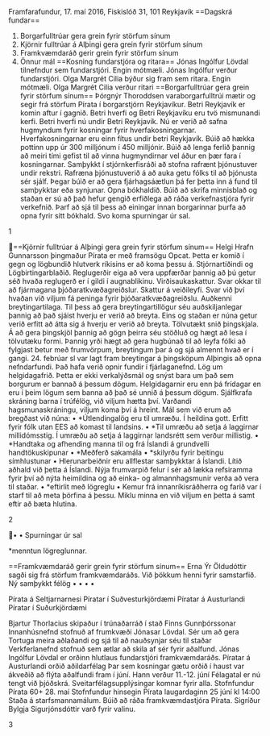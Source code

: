 Framfarafundur, 17. maí 2016, Fiskislóð 31, 101 Reykjavík
==Dagskrá fundar==
1) Borgarfulltrúar gera grein fyrir störfum sínum
2) Kjörnir fulltrúar á Alþingi gera grein fyrir störfum sínum
3) Framkvæmdaráð gerir grein fyrir störfum sínum
4) Önnur mál
==Kosning fundarstjóra og ritara==
Jónas Ingólfur Lövdal tilnefndur sem fundarstjóri. Engin mótmæli.
Jónas Ingólfur verður fundarstjóri.
Olga Margrét Cilia býður sig fram sem ritara. Engin mótmæli.
Olga Margrét Cilia verður ritari
==Borgarfulltrúar gera grein fyrir störfum sínum==
Þórgnýr Thoroddsen varaborgarfulltrúi mætir og segir frá störfum Pírata í borgarstjórn
Reykjavíkur.
Betri Reykjavík er komin aftur í gagnið.
Betri hverfi og Betri Reykjavíku eru tvö mismunandi kerfi.
Betri hverfi nú undir Betri Reykjavík. Nú er verið að safna hugmyndum fyrir kosningar
fyrir hverfakosningarnar. Hverfakosningarnar eru einn fítus undir betri Reykjavík. Búið
að hækka pottinn upp úr 300 milljónum í 450 milljónir. Búið að lenga ferlið þannig að
meiri tími gefist til að vinna hugmyndirnar vel áður en þær fara í kosningarnar.
Samþykkt í stjórnkerfisráði að stofna rafrænt þjónustuver undir rekstri. Rafræna
þjónustuverið á að auka getu fólks til að þjónusta sér sjálf. Þegar búið er að gera
fjárhagsáætlun þá fer þetta inn á fund til samþykktar eða synjunar.
Opna bókhaldið. Búið að skrifa minnisblað og staðan er sú að það hefur gengið erfiðlega
að ráða verkefnastjóra fyrir verkefnið. Þarf að sjá til þess að einingar innan borgarinnar
þurfa að opna fyrir sitt bókhald.
Svo koma spurningar úr sal.

1

==Kjörnir fulltrúar á Alþingi gera grein fyrir störfum sínum==
Helgi Hrafn Gunnarsson þingmaður Pírata er með framsögu
Opcat. Þetta er komið í gegn og lögbundið hlutverk ríkisins er að koma þessu á.
Stjórnartíðindi og Lögbirtingarblaðið. Reglugerðir eiga að vera uppfærðar þannig að þú
getur séð hvaða reglugerð er í gildi í augnablikinu.
Virðisaukaskattur. Svar okkar til að fjármagana þjóðaratkvæðagreiðslur. Skattur á
veiðileyfi. Svar við því hvaðan við viljum fá peninga fyrir þjóðaratkvæðagreiðslu.
Auðkenni breytingartilaga. Til þess að gera breytingartillögur séu auðskiljanlegar þannig
að það sjáist hverju er verið að breyta. Eins og staðan er núna getur verið erfitt að átta sig
á hverju er verið að breyta.
Tölvutækt snið þingskjala. Á að gera þingskjöl þannig að gögn þeirra séu stöðluð og hægt
að lesa í tölvutæku formi. Þannig yrði hægt að gera hugbúnað til að leyfa fólki að fylgjast
betur með frumvörpum, breytingum þar á og sjá almennt hvað er í gangi.
24. febrúar sl var lagt fram breytingar á þingsköpum Alþingis að opna nefndarfundi. Það
hafa verið opnir fundir í fjárlaganefnd.
Lög um helgidagafrið. Þetta er ekki verkalýðsmál og snýst bara um það sem borgurum er
bannað á þessum dögum. Helgidagarnir eru enn þá frídagar en eru í þeim lögum sem
banna að það sé unnið á þessum dögum.
Sjálfkrafa skráning barna í trúfélög, við viljum hætta því.
Varðandi hagsmunaskráningu, viljum koma því á hreint.
Mál sem við erum að bregðast við núna:
•
*Útlendingalög eru til umræðu. Í heildina gott. Erfitt fyrir fólk utan
EES að komast til landsins.
•
*Til umræðu að setja á laggirnar millidómsstig. Í umræðu að setja
á laggirnar landsrétt sem verður millistig.
•
*Handtaka og afhending manna til og frá Íslandi á grundvelli
handtökuskipunar
•
*Meðferð sakamála
•
*skilyrðu fyrir beitingu símhlustunar
•
Hlerunarbeiðnir eru allflestar samþykktar á Íslandi. Lítið aðhald
við þetta á Íslandi. Nýja frumvarpið felur í sér að lækka refsiramma fyrir því að nýta
heimildina og að einka- og almannhagsmunir verða að vera til staðar.
•
*eftirlit með lögreglu
•
Kemur frá innanríkisráðherra og farið var í starf til að meta þörfina
á þessu. Miklu minna en við viljum en þetta á samt eftir að bæta hlutina.

2

•
•
Spurningar úr sal

*menntun lögreglunnar.

==Framkvæmdaráð gerir grein fyrir störfum sínum==
Erna Ýr Öldudóttir sagði sig frá störfum framkvæmdaráðs. Við þökkum henni fyrir
samstarfið.
Ný samþykkt félög
•
•
•
•

Pírata á Seltjarnarnesi
Píratar í Suðvesturkjördæmi
Píratar á Austurlandi
Píratar í Suðurkjördæmi

Bjartur Thorlacius skipaður í trúnaðarráð í stað Finns Gunnþórssonar
Innanhúsnefnd stofnuð af frumkvæði Jónasar Lövdal. Sér um að gera Tortuga meira
aðlaðandi og sjá til að nauðsynjar séu til staðar
Verkferlanefnd stofnuð sem ætlar að skila af sér fyrir aðalfund.
Jónas Ingólfur Lövdal er orðinn hlutlaus fundarstjóri framkvæmdaráðs.
Píratar á Austurlandi orðið aðildarfélag
Þar sem kosningar gætu orðið í haust var ákveðið að flýta aðalfundi fram í júní. Hann
verður 11.-12. júní
Félagatal er nú tengt við þjóðskrá. Sveitarfélagsupplýsingar komnar fyrir alla.
Stofnfundur Pírata 60+ 28. maí
Stofnfundur hinsegin Pírata laugardaginn 25 júní kl 14:00
Staða á starfsmannamálum. Búið að ráða framkvæmdastjóra Pírata. Sigríður Bylgja
Sigurjónsdóttir varð fyrir valinu.

3

